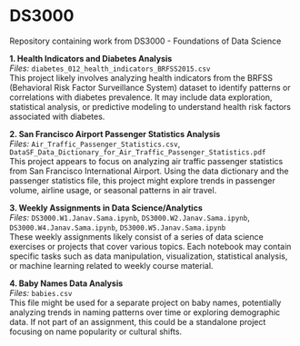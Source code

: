 # DS3000
Repository containing work from DS3000 - Foundations of Data Science

**1. Health Indicators and Diabetes Analysis**  
*Files:* `diabetes_012_health_indicators_BRFSS2015.csv`  
This project likely involves analyzing health indicators from the BRFSS (Behavioral Risk Factor Surveillance System) dataset to identify patterns or correlations with diabetes prevalence. It may include data exploration, statistical analysis, or predictive modeling to understand health risk factors associated with diabetes.

**2. San Francisco Airport Passenger Statistics Analysis**  
*Files:* `Air_Traffic_Passenger_Statistics.csv`, `DataSF_Data_Dictionary_for_Air_Traffic_Passenger_Statistics.pdf`  
This project appears to focus on analyzing air traffic passenger statistics from San Francisco International Airport. Using the data dictionary and the passenger statistics file, this project might explore trends in passenger volume, airline usage, or seasonal patterns in air travel.

**3. Weekly Assignments in Data Science/Analytics**  
*Files:* `DS3000.W1.Janav.Sama.ipynb`, `DS3000.W2.Janav.Sama.ipynb`, `DS3000.W4.Janav.Sama.ipynb`, `DS3000.W5.Janav.Sama.ipynb`  
These weekly assignments likely consist of a series of data science exercises or projects that cover various topics. Each notebook may contain specific tasks such as data manipulation, visualization, statistical analysis, or machine learning related to weekly course material.

**4. Baby Names Data Analysis**  
*Files:* `babies.csv`  
This file might be used for a separate project on baby names, potentially analyzing trends in naming patterns over time or exploring demographic data. If not part of an assignment, this could be a standalone project focusing on name popularity or cultural shifts.
